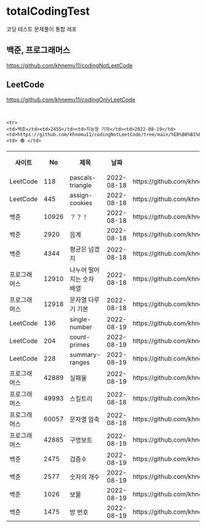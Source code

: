 # totalCodingTest
코딩 테스트 문제풀이 통합 레포

## 백준, 프로그래머스

https://github.com/khnemu11/codingNotLeetCode

## LeetCode

https://github.com/khnemu11/codingOnlyLeetCode

<br>
<table>
  <tr>
    <th>사이트</th><th>No</th><th>제목</th><th>날짜</th><th>링크</th><th>결과</th>
  </tr>
  <tr>
    <td>LeetCode</td><td>118</td><td>pascals-triangle</td><td>2022-08-18</td><td>https://github.com/khnemu11/codingOnlyLeetCode/tree/main/118-pascals-triangle</td><td>🟢</td>
  </tr>
  <tr>
    <td>LeetCode</td><td>445</td><td>assign-cookies</td><td>2022-08-18</td><td>https://github.com/khnemu11/codingOnlyLeetCode/tree/main/455-assign-cookies</td><td>🟢</td>
  </tr>
   <tr>
    <td>백준</td><td>10926</td><td>？？！</td><td>2022-08-18</td><td>https://github.com/khnemu11/codingNotLeetCode/tree/main/%EB%B0%B1%EC%A4%80/Bronze/10926.%E2%80%85%EF%BC%9F%EF%BC%9F%EF%BC%81</td><td>🟢</td>
  </tr>
  <tr>
    <td>백준</td><td>2920</td><td>음계</td><td>2022-08-18</td><td>https://github.com/khnemu11/codingNotLeetCode/tree/main/%EB%B0%B1%EC%A4%80/Bronze/2920.%E2%80%85%EC%9D%8C%EA%B3%84</td><td>🟢</td>
  </tr>
  <tr>
   <td>백준</td> <td>4344</td><td>평균은 넘겠지</td><td>2022-08-18</td><td>https://github.com/khnemu11/codingNotLeetCode/tree/main/%EB%B0%B1%EC%A4%80/Bronze/4344.%E2%80%85%ED%8F%89%EA%B7%A0%EC%9D%80%E2%80%85%EB%84%98%EA%B2%A0%EC%A7%80</td><td>🟢</td>
  </tr>
  <tr>
    <td>프로그래머스</td><td>12910</td><td>나누어 떨어지는 숫자 배열</td><td>2022-08-18</td><td>https://github.com/khnemu11/codingNotLeetCode/tree/main/%ED%94%84%EB%A1%9C%EA%B7%B8%EB%9E%98%EB%A8%B8%EC%8A%A4/lv1/12910.%E2%80%85%EB%82%98%EB%88%84%EC%96%B4%E2%80%85%EB%96%A8%EC%96%B4%EC%A7%80%EB%8A%94%E2%80%85%EC%88%AB%EC%9E%90%E2%80%85%EB%B0%B0%EC%97%B4</td><td>🟢</td>
  </tr>
    <tr>
    <td>프로그래머스</td><td>12918</td><td>문자열 다루기 기본</td><td>2022-08-18</td><td>https://github.com/khnemu11/codingNotLeetCode/tree/main/%ED%94%84%EB%A1%9C%EA%B7%B8%EB%9E%98%EB%A8%B8%EC%8A%A4/lv1/12918.%E2%80%85%EB%AC%B8%EC%9E%90%EC%97%B4%E2%80%85%EB%8B%A4%EB%A3%A8%EA%B8%B0%E2%80%85%EA%B8%B0%EB%B3%B8</td><td>🟢</td>
  </tr>
  <tr>
    <td>LeetCode</td><td>136</td><td>single-number</td><td>2022-08-19</td><td>https://github.com/khnemu11/codingOnlyLeetCode/tree/main/136-single-number</td><td>🟢</td>
  </tr>
  <tr>
    <td>LeetCode</td><td>204</td><td>count-primes</td><td>2022-08-19</td><td>https://github.com/khnemu11/codingOnlyLeetCode/tree/main/204-count-primes</td><td>🟡</td>
  </tr>
    <tr>
    <td>LeetCode</td><td>228</td><td>summary-ranges</td><td>2022-08-19</td><td>https://github.com/khnemu11/codingOnlyLeetCode/tree/main/228-summary-ranges</td><td> 🟢 </td>
  </tr>
  <tr>
    <td>프로그래머스</td><td>42889</td><td>실패율</td><td>2022-08-19</td><td>https://github.com/khnemu11/codingNotLeetCode/tree/main/%ED%94%84%EB%A1%9C%EA%B7%B8%EB%9E%98%EB%A8%B8%EC%8A%A4/lv1/42889.%E2%80%85%EC%8B%A4%ED%8C%A8%EC%9C%A8</td><td> 🟢 </td>
  </tr>
  
  <tr>
    <td>프로그래머스</td><td>49993</td><td>스킬트리</td><td>2022-08-18</td><td>https://github.com/khnemu11/codingNotLeetCode/tree/main/%ED%94%84%EB%A1%9C%EA%B7%B8%EB%9E%98%EB%A8%B8%EC%8A%A4/lv2/49993.%E2%80%85%EC%8A%A4%ED%82%AC%ED%8A%B8%EB%A6%AC</td><td> 🟢 </td>
  </tr>
  <tr>
    <td>프로그래머스</td><td>60057</td><td>문자열 압축</td><td>2022-08-18</td><td>https://github.com/khnemu11/codingNotLeetCode/tree/main/%ED%94%84%EB%A1%9C%EA%B7%B8%EB%9E%98%EB%A8%B8%EC%8A%A4/lv2/60057.%E2%80%85%EB%AC%B8%EC%9E%90%EC%97%B4%E2%80%85%EC%95%95%EC%B6%95</td><td> 🟡 </td>
  </tr>
  <tr>
    <td>프로그래머스</td><td>42885</td><td>구명보트</td><td>2022-08-19</td><td>https://github.com/khnemu11/codingNotLeetCode/tree/main/%ED%94%84%EB%A1%9C%EA%B7%B8%EB%9E%98%EB%A8%B8%EC%8A%A4/lv2/42885.%E2%80%85%EA%B5%AC%EB%AA%85%EB%B3%B4%ED%8A%B8</td><td> 🟡 </td>
  </tr>
  
    <tr>
    <td>백준</td><td>2455</td><td>지능형 기차</td><td>2022-08-19</td><td>https://github.com/khnemu11/codingNotLeetCode/tree/main/%EB%B0%B1%EC%A4%80/Bronze/2455.%E2%80%85%EC%A7%80%EB%8A%A5%ED%98%95%E2%80%85%EA%B8%B0%EC%B0%A8</td><td> 🟢 </td>
  </tr>  
  
  <tr>
    <td>백준</td><td>2475</td><td>검증수</td><td>2022-08-19</td><td>https://github.com/khnemu11/codingNotLeetCode/tree/main/%EB%B0%B1%EC%A4%80/Bronze/2475.%E2%80%85%EA%B2%80%EC%A6%9D%EC%88%98</td><td> 🟢 </td>
  </tr>  
  <tr>
    <td>백준</td><td>2577</td><td>숫자의 개수</td><td>2022-08-19</td><td>https://github.com/khnemu11/codingNotLeetCode/tree/main/%EB%B0%B1%EC%A4%80/Bronze/2577.%E2%80%85%EC%88%AB%EC%9E%90%EC%9D%98%E2%80%85%EA%B0%9C%EC%88%98</td><td> 🟢 </td>
  </tr>
   <tr>
    <td>백준</td><td>1026</td><td>보물</td><td>2022-08-19</td><td>https://github.com/khnemu11/codingNotLeetCode/tree/main/%EB%B0%B1%EC%A4%80/Silver/1026.%E2%80%85%EB%B3%B4%EB%AC%BC</td><td> 🟢 </td>
  </tr> <tr>
    <td>백준</td><td>1475</td><td>방 번호</td><td>2022-08-19</td><td>https://github.com/khnemu11/codingNotLeetCode/tree/main/%EB%B0%B1%EC%A4%80/Silver/1475.%E2%80%85%EB%B0%A9%E2%80%85%EB%B2%88%ED%98%B8</td><td> 🟢 </td>
  </tr>
</table>
